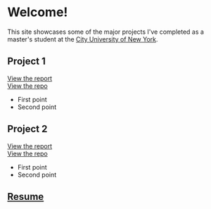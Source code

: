 # Welcome!

This site showcases some of the major projects I've completed as a master's student at the [City University of New York](https://sps.cuny.edu/academics/graduate/master-science-data-science-ms).

## Project 1
[View the report](https://dmoscoe.github.io/cars/speed-and-distance.html)  
[View the repo](https://github.com/dmoscoe/cars)  
* First point
* Second point

## Project 2
[View the report](https://colab.research.google.com/drive/1VdKfilRV8FdxvJRCKOw4DQgYZEo91yLT?usp=sharing)  
[View the repo](https://github.com/dmoscoe/cars)  
* First point
* Second point

## [Resume](resume.md)
